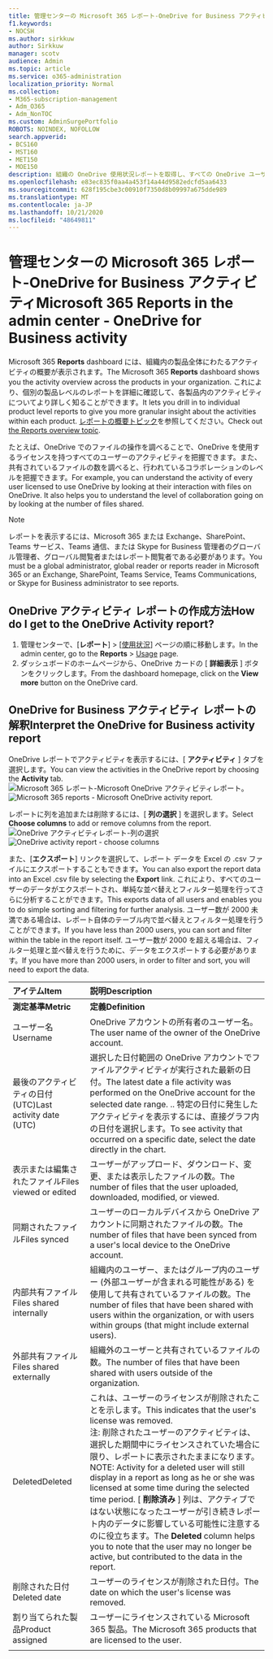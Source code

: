 ```yaml
---
title: 管理センターの Microsoft 365 レポート-OneDrive for Business アクティビティ
f1.keywords:
- NOCSH
ms.author: sirkkuw
author: Sirkkuw
manager: scotv
audience: Admin
ms.topic: article
ms.service: o365-administration
localization_priority: Normal
ms.collection:
- M365-subscription-management
- Adm_O365
- Adm_NonTOC
ms.custom: AdminSurgePortfolio
ROBOTS: NOINDEX, NOFOLLOW
search.appverid:
- BCS160
- MST160
- MET150
- MOE150
description: 組織の OneDrive 使用状況レポートを取得し、すべての OneDrive ユーザーのアクティビティ、共有ファイル数、および記憶域の使用率を把握します。
ms.openlocfilehash: e83ec835f0aa4a453f14a44d9582edcfd5aa6433
ms.sourcegitcommit: 628f195cbe3c00910f7350d8b09997a675dde989
ms.translationtype: MT
ms.contentlocale: ja-JP
ms.lasthandoff: 10/21/2020
ms.locfileid: "48649811"
---
```

# <a name="microsoft-365-reports-in-the-admin-center---onedrive-for-business-activity"></a><span data-ttu-id="1fa7f-103">管理センターの Microsoft 365 レポート-OneDrive for Business アクティビティ</span><span class="sxs-lookup"><span data-stu-id="1fa7f-103">Microsoft 365 Reports in the admin center - OneDrive for Business activity</span></span>

<span data-ttu-id="1fa7f-104">Microsoft 365 **Reports** dashboard には、組織内の製品全体にわたるアクティビティの概要が表示されます。</span><span class="sxs-lookup"><span data-stu-id="1fa7f-104">The Microsoft 365 **Reports** dashboard shows you the activity overview across the products in your organization.</span></span> <span data-ttu-id="1fa7f-105">これにより、個別の製品レベルのレポートを詳細に確認して、各製品内のアクティビティについてより詳しく知ることができます。</span><span class="sxs-lookup"><span data-stu-id="1fa7f-105">It lets you drill in to individual product level reports to give you more granular insight about the activities within each product.</span></span> <span data-ttu-id="1fa7f-106">[レポートの概要トピック](activity-reports.md)を参照してください。</span><span class="sxs-lookup"><span data-stu-id="1fa7f-106">Check out [the Reports overview topic](activity-reports.md).</span></span>
  
<span data-ttu-id="1fa7f-p102">たとえば、OneDrive でのファイルの操作を調べることで、OneDrive を使用するライセンスを持つすべてのユーザーのアクティビティを把握できます。また、共有されているファイルの数を調べると、行われているコラボレーションのレベルを把握できます。</span><span class="sxs-lookup"><span data-stu-id="1fa7f-p102">For example, you can understand the activity of every user licensed to use OneDrive by looking at their interaction with files on OneDrive. It also helps you to understand the level of collaboration going on by looking at the number of files shared.</span></span>
  
> [!NOTE]
> <span data-ttu-id="1fa7f-109">レポートを表示するには、Microsoft 365 または Exchange、SharePoint、Teams サービス、Teams 通信、または Skype for Business 管理者のグローバル管理者、グローバル閲覧者またはレポート閲覧者である必要があります。</span><span class="sxs-lookup"><span data-stu-id="1fa7f-109">You must be a global administrator, global reader or reports reader in Microsoft 365 or an Exchange, SharePoint, Teams Service, Teams Communications, or Skype for Business administrator to see reports.</span></span>  
 
## <a name="how-do-i-get-to-the-onedrive-activity-report"></a><span data-ttu-id="1fa7f-110">OneDrive アクティビティ レポートの作成方法</span><span class="sxs-lookup"><span data-stu-id="1fa7f-110">How do I get to the OneDrive Activity report?</span></span>

1. <span data-ttu-id="1fa7f-111">管理センターで、[**レポート**] \> [<a href="https://go.microsoft.com/fwlink/p/?linkid=2074756" target="_blank">使用状況</a>] ページの順に移動します。</span><span class="sxs-lookup"><span data-stu-id="1fa7f-111">In the admin center, go to the **Reports** \> <a href="https://go.microsoft.com/fwlink/p/?linkid=2074756" target="_blank">Usage</a> page.</span></span> 
2. <span data-ttu-id="1fa7f-112">ダッシュボードのホームページから、OneDrive カードの [ **詳細表示** ] ボタンをクリックします。</span><span class="sxs-lookup"><span data-stu-id="1fa7f-112">From the dashboard homepage, click on the **View more** button on the OneDrive card.</span></span>
  
## <a name="interpret-the-onedrive-for-business-activity-report"></a><span data-ttu-id="1fa7f-113">OneDrive for Business アクティビティ レポートの解釈</span><span class="sxs-lookup"><span data-stu-id="1fa7f-113">Interpret the OneDrive for Business activity report</span></span>

<span data-ttu-id="1fa7f-114">OneDrive レポートでアクティビティを表示するには、[ **アクティビティ** ] タブを選択します。</span><span class="sxs-lookup"><span data-stu-id="1fa7f-114">You can view the activities in the OneDrive report by choosing the **Activity** tab.</span></span><br/><span data-ttu-id="1fa7f-115">![Microsoft 365 レポート-Microsoft OneDrive アクティビティレポート。](../../media/c89df0b0-2611-4acf-9ef7-17cedf7977be.png)</span><span class="sxs-lookup"><span data-stu-id="1fa7f-115">![Microsoft 365 reports - Microsoft OneDrive activity report.](../../media/c89df0b0-2611-4acf-9ef7-17cedf7977be.png)</span></span>

<span data-ttu-id="1fa7f-116">レポートに列を追加または削除するには、[ **列の選択** ] を選択します。</span><span class="sxs-lookup"><span data-stu-id="1fa7f-116">Select **Choose columns** to add or remove columns from the report.</span></span>  <br/> <span data-ttu-id="1fa7f-117">![OneDrive アクティビティレポート-列の選択](../../media/252f311f-ffde-4e5a-9158-2b822bf86964.png)</span><span class="sxs-lookup"><span data-stu-id="1fa7f-117">![OneDrive activity report - choose columns](../../media/252f311f-ffde-4e5a-9158-2b822bf86964.png)</span></span>

<span data-ttu-id="1fa7f-118">また、[**エクスポート**] リンクを選択して、レポート データを Excel の .csv ファイルにエクスポートすることもできます。</span><span class="sxs-lookup"><span data-stu-id="1fa7f-118">You can also export the report data into an Excel .csv file by selecting the **Export** link.</span></span> <span data-ttu-id="1fa7f-119">これにより、すべてのユーザーのデータがエクスポートされ、単純な並べ替えとフィルター処理を行ってさらに分析することができます。</span><span class="sxs-lookup"><span data-stu-id="1fa7f-119">This exports data of all users and enables you to do simple sorting and filtering for further analysis.</span></span> <span data-ttu-id="1fa7f-120">ユーザー数が 2000 未満である場合は、レポート自体のテーブル内で並べ替えとフィルター処理を行うことができます。</span><span class="sxs-lookup"><span data-stu-id="1fa7f-120">If you have less than 2000 users, you can sort and filter within the table in the report itself.</span></span> <span data-ttu-id="1fa7f-121">ユーザー数が 2000 を超える場合は、フィルター処理と並べ替えを行うために、データをエクスポートする必要があります。</span><span class="sxs-lookup"><span data-stu-id="1fa7f-121">If you have more than 2000 users, in order to filter and sort, you will need to export the data.</span></span> 
  
|<span data-ttu-id="1fa7f-122">アイテム</span><span class="sxs-lookup"><span data-stu-id="1fa7f-122">Item</span></span>|<span data-ttu-id="1fa7f-123">説明</span><span class="sxs-lookup"><span data-stu-id="1fa7f-123">Description</span></span>|
|:-----|:-----|
|<span data-ttu-id="1fa7f-124">**測定基準**</span><span class="sxs-lookup"><span data-stu-id="1fa7f-124">**Metric**</span></span>|<span data-ttu-id="1fa7f-125">**定義**</span><span class="sxs-lookup"><span data-stu-id="1fa7f-125">**Definition**</span></span>|
|<span data-ttu-id="1fa7f-126">ユーザー名</span><span class="sxs-lookup"><span data-stu-id="1fa7f-126">Username</span></span>  <br/> |<span data-ttu-id="1fa7f-127">OneDrive アカウントの所有者のユーザー名。</span><span class="sxs-lookup"><span data-stu-id="1fa7f-127">The user name of the owner of the OneDrive account.</span></span>  <br/> |
|<span data-ttu-id="1fa7f-128">最後のアクティビティの日付 (UTC)</span><span class="sxs-lookup"><span data-stu-id="1fa7f-128">Last activity date (UTC)</span></span>  <br/> |<span data-ttu-id="1fa7f-129">選択した日付範囲の OneDrive アカウントでファイルアクティビティが実行された最新の日付。</span><span class="sxs-lookup"><span data-stu-id="1fa7f-129">The latest date a file activity was performed on the OneDrive account for the selected date range.</span></span> <span data-ttu-id="1fa7f-130">.</span><span class="sxs-lookup"><span data-stu-id="1fa7f-130">.</span></span> <span data-ttu-id="1fa7f-131">特定の日付に発生したアクティビティを表示するには、直接グラフ内の日付を選択します。</span><span class="sxs-lookup"><span data-stu-id="1fa7f-131">To see activity that occurred on a specific date, select the date directly in the chart.</span></span>  <br/> |
|<span data-ttu-id="1fa7f-132">表示または編集されたファイル</span><span class="sxs-lookup"><span data-stu-id="1fa7f-132">Files viewed or edited</span></span>  <br/> |<span data-ttu-id="1fa7f-133">ユーザーがアップロード、ダウンロード、変更、または表示したファイルの数。</span><span class="sxs-lookup"><span data-stu-id="1fa7f-133">The number of files that the user uploaded, downloaded, modified, or viewed.</span></span>   <br/> |
|<span data-ttu-id="1fa7f-134">同期されたファイル</span><span class="sxs-lookup"><span data-stu-id="1fa7f-134">Files synced</span></span>  <br/> |<span data-ttu-id="1fa7f-135">ユーザーのローカルデバイスから OneDrive アカウントに同期されたファイルの数。</span><span class="sxs-lookup"><span data-stu-id="1fa7f-135">The number of files that have been synced from a user's local device to the OneDrive account.</span></span> <br/> |
|<span data-ttu-id="1fa7f-136">内部共有ファイル</span><span class="sxs-lookup"><span data-stu-id="1fa7f-136">Files shared internally</span></span>  <br/> | <span data-ttu-id="1fa7f-137">組織内のユーザー、またはグループ内のユーザー (外部ユーザーが含まれる可能性がある) を使用して共有されているファイルの数。</span><span class="sxs-lookup"><span data-stu-id="1fa7f-137">The number of files that have been shared with users within the organization, or with users within groups (that might include external users).</span></span>  <br/> |
|<span data-ttu-id="1fa7f-138">外部共有ファイル</span><span class="sxs-lookup"><span data-stu-id="1fa7f-138">Files shared externally</span></span>  <br/> |<span data-ttu-id="1fa7f-139">組織外のユーザーと共有されているファイルの数。</span><span class="sxs-lookup"><span data-stu-id="1fa7f-139">The number of files that have been shared with users outside of the organization.</span></span> <br/>|
|<span data-ttu-id="1fa7f-140">Deleted</span><span class="sxs-lookup"><span data-stu-id="1fa7f-140">Deleted</span></span>  <br/> | <span data-ttu-id="1fa7f-141">これは、ユーザーのライセンスが削除されたことを示します。</span><span class="sxs-lookup"><span data-stu-id="1fa7f-141">This indicates that the user's license was removed.</span></span>  <br/> <span data-ttu-id="1fa7f-142">注: 削除されたユーザーのアクティビティは、選択した期間中にライセンスされていた場合に限り、レポートに表示されたままになります。</span><span class="sxs-lookup"><span data-stu-id="1fa7f-142">NOTE: Activity for a deleted user will still display in a report as long as he or she was licensed at some time during the selected time period.</span></span> <span data-ttu-id="1fa7f-143">[ **削除済み** ] 列は、アクティブではない状態になったユーザーが引き続きレポート内のデータに影響している可能性に注意するのに役立ちます。</span><span class="sxs-lookup"><span data-stu-id="1fa7f-143">The **Deleted** column helps you to note that the user may no longer be active, but contributed to the data in the report.</span></span>  <br/> |
|<span data-ttu-id="1fa7f-144">削除された日付</span><span class="sxs-lookup"><span data-stu-id="1fa7f-144">Deleted date</span></span>  <br/> |<span data-ttu-id="1fa7f-145">ユーザーのライセンスが削除された日付。</span><span class="sxs-lookup"><span data-stu-id="1fa7f-145">The date on which the user's license was removed.</span></span> <br/>|
|<span data-ttu-id="1fa7f-146">割り当てられた製品</span><span class="sxs-lookup"><span data-stu-id="1fa7f-146">Product assigned</span></span>  <br/> |<span data-ttu-id="1fa7f-147">ユーザーにライセンスされている Microsoft 365 製品。</span><span class="sxs-lookup"><span data-stu-id="1fa7f-147">The Microsoft 365 products that are licensed to the user.</span></span>|
|||